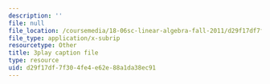 ```yaml
---
description: ''
file: null
file_location: /coursemedia/18-06sc-linear-algebra-fall-2011/d29f17df7f304fe4e62e88a1da38ec91_lpnY5QVjU5w.srt
file_type: application/x-subrip
resourcetype: Other
title: 3play caption file
type: resource
uid: d29f17df-7f30-4fe4-e62e-88a1da38ec91
---
```

